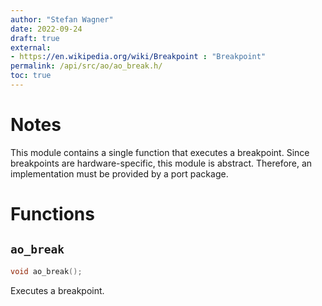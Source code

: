 ```yaml
---
author: "Stefan Wagner"
date: 2022-09-24
draft: true
external:
- https://en.wikipedia.org/wiki/Breakpoint : "Breakpoint"
permalink: /api/src/ao/ao_break.h/
toc: true
---
```


# Notes

This module contains a single function that executes a breakpoint. Since breakpoints are hardware-specific, this module is abstract. Therefore, an implementation must be provided by a port package.

# Functions

## `ao_break`

```c
void ao_break();
```

Executes a breakpoint.
